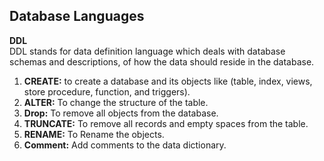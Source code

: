 ## Database Languages
**DDL**      
DDL stands for data definition language which deals with database schemas and descriptions, of how the data should reside in the database.

1. **CREATE:** to create a database and its objects like (table, index, views, store procedure, function, and triggers).
2. **ALTER:** To change the structure of the table.
3. **Drop:** To remove all objects from the database.
4. **TRUNCATE:** To remove all records and empty spaces from the table.
5. **RENAME:** To Rename the objects.
6. **Comment:** Add comments to the data dictionary.


